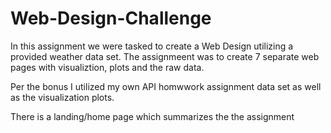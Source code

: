 # Web-Design-Challenge
In this assignment we were tasked to create a Web Design utilizing a provided weather data set.  The assignmeent was to create 7 separate web pages with visualiztion, plots and 
the raw data.

Per the bonus I utilized my own API homwwork assignment data set as well as the visualization plots. 

There is a landing/home page which summarizes the the assignment 
